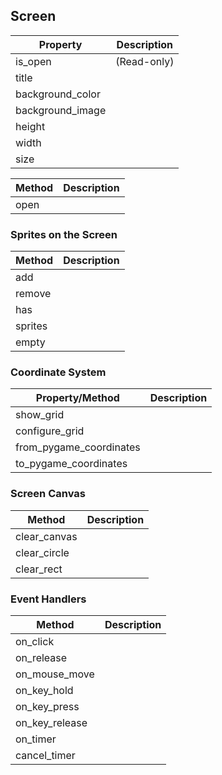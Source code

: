 ## Screen

| Property | Description |
| --- | --- |
| is_open | (Read-only) |
| title |  |
| background_color |  |
| background_image |  |
| height |  |
| width |  |
| size |  |

| Method | Description |
| --- | --- |
| open |  |

### Sprites on the Screen

| Method | Description |
| --- | --- |
| add |  |
| remove |  |
| has |  |
| sprites |  |
| empty |  |

### Coordinate System

| Property/Method | Description |
| --- | --- |
| show_grid |  |
| configure_grid |  |
| from_pygame_coordinates |  |
| to_pygame_coordinates |  |

### Screen Canvas

| Method | Description |
| --- | --- |
| clear_canvas |  |
| clear_circle |  |
| clear_rect |  |

### Event Handlers

| Method | Description |
| --- | --- |
| on_click |  |
| on_release |  |
| on_mouse_move |  |
| on_key_hold |  |
| on_key_press |  |
| on_key_release |  |
| on_timer |  |
| cancel_timer |  |
